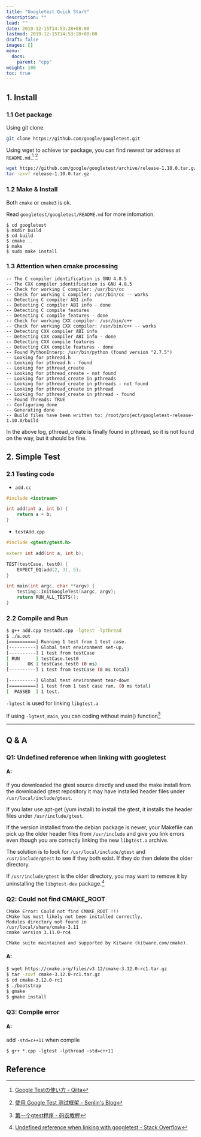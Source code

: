 ```yaml
---
title: "Googletest Quick Start"
description: ""
lead: ""
date: 2019-12-15T14:53:28+08:00
lastmod: 2019-12-15T14:53:28+08:00
draft: false
images: []
menu: 
  docs:
    parent: "cpp"
weight: 100
toc: true
---
```

<!--more-->

## 1. Install

### 1.1 Get package

Using git clone.

```sh
git clone https://github.com/google/googletest.git
```

Using wget to achieve tar package, you can find newest tar address at `README.md`.[^2] [^3]

```sh
wget https://github.com/google/googletest/archive/release-1.10.0.tar.gz
tar -zxvf release-1.10.0.tar.gz
```

### 1.2 Make & Install

Both `cmake` or `cmake3` is ok.

Read `googletest/googletest/README.md` for more infomation.

```
$ cd googletest
$ mkdir build
$ cd build
$ cmake ..
$ make
$ sudo make install
```

### 1.3 Attention when cmake processing

```
-- The C compiler identification is GNU 4.8.5
-- The CXX compiler identification is GNU 4.8.5
-- Check for working C compiler: /usr/bin/cc
-- Check for working C compiler: /usr/bin/cc -- works
-- Detecting C compiler ABI info
-- Detecting C compiler ABI info - done
-- Detecting C compile features
-- Detecting C compile features - done
-- Check for working CXX compiler: /usr/bin/c++
-- Check for working CXX compiler: /usr/bin/c++ -- works
-- Detecting CXX compiler ABI info
-- Detecting CXX compiler ABI info - done
-- Detecting CXX compile features
-- Detecting CXX compile features - done
-- Found PythonInterp: /usr/bin/python (found version "2.7.5")
-- Looking for pthread.h
-- Looking for pthread.h - found
-- Looking for pthread_create
-- Looking for pthread_create - not found
-- Looking for pthread_create in pthreads
-- Looking for pthread_create in pthreads - not found
-- Looking for pthread_create in pthread
-- Looking for pthread_create in pthread - found
-- Found Threads: TRUE
-- Configuring done
-- Generating done
-- Build files have been written to: /root/project/googletest-release-1.10.0/build
```

In the above log, pthread_create is finally found in pthread, so it is not found on the way, but it should be fine.

## 2. Simple Test

### 2.1 Testing code

- `add.cc`

```cpp
#include <iostream>

int add(int a, int b) {
    return a + b;
}
```

- `testAdd.cpp`

```cpp
#include <gtest/gtest.h>

extern int add(int a, int b);

TEST(testCase, test0) {
    EXPECT_EQ(add(2, 3), 5);
}

int main(int argc, char **argv) {
    testing::InitGoogleTest(&argc, argv);
    return RUN_ALL_TESTS();
}
```

### 2.2 Compile and Run

```sh
$ g++ add.cpp testAdd.cpp -lgtest -lpthread
$ ./a.out
[==========] Running 1 test from 1 test case.
[----------] Global test environment set-up.
[----------] 1 test from testCase
[ RUN      ] testCase.test0
[       OK ] testCase.test0 (0 ms)
[----------] 1 test from testCase (0 ms total)

[----------] Global test environment tear-down
[==========] 1 test from 1 test case ran. (0 ms total)
[  PASSED  ] 1 test.
```

`-lgtest` is used for linking `libgtest.a`

If using `-lgtest_main`, you can coding without main() function[^4]

---
## Q & A

### Q1: Undefined reference when linking with googletest

#### A:

If you downloaded the gtest source directly and used the make install from the downloaded gtest repository it may have installed header files under `/usr/local/include/gtest`.

If you later use apt-get (yum install) to install the gtest, it installs the header files under `/usr/include/gtest`.

If the version installed from the debian package is newer, your Makefile can pick up the older header files from `/usr/include` and give you link errors even though you are correctly linking the new `libgtest.a` archive.

The solution is to look for `/usr/local/include/gtest` and `/usr/include/gtest` to see if they both exist. If they do then delete the older directory.

If `/usr/include/gtest` is the older directory, you may want to remove it by uninstalling the `libgtest-dev` package.[^1]

### Q2: Could not find CMAKE_ROOT

```
CMake Error: Could not find CMAKE_ROOT !!!
CMake has most likely not been installed correctly.
Modules directory not found in
/usr/local/share/cmake-3.11
cmake version 3.11.0-rc4

CMake suite maintained and supported by Kitware (kitware.com/cmake).
```

#### A:

```sh
$ wget https://cmake.org/files/v3.12/cmake-3.12.0-rc1.tar.gz
$ tar -zxvf cmake-3.12.0-rc1.tar.gz
$ cd cmake-3.12.0-rc1
$ ./bootstrap
$ gmake
$ gmake install
```

### Q3: Compile error

#### A:

add `-std=c++11` when compile

```
$ g++ *.cpp -lgtest -lpthread -std=c++11
```


## Reference

[^1]: [Undefined reference when linking with googletest - Stack Overflow](https://stackoverflow.com/questions/39207940/undefined-reference-when-linking-with-googletest)

[^2]: [Google Testの使い方 - Qiita](https://qiita.com/shohirose/items/30e39949d8bf990b0462)

[^3]: [使用 Google Test 测试框架 - Senlin's Blog](http://senlinzhan.github.io/2017/10/08/gtest/)

[^4]: [第一个gtest程序 - 码农教程](http://www.manongjc.com/article/68895.html)
